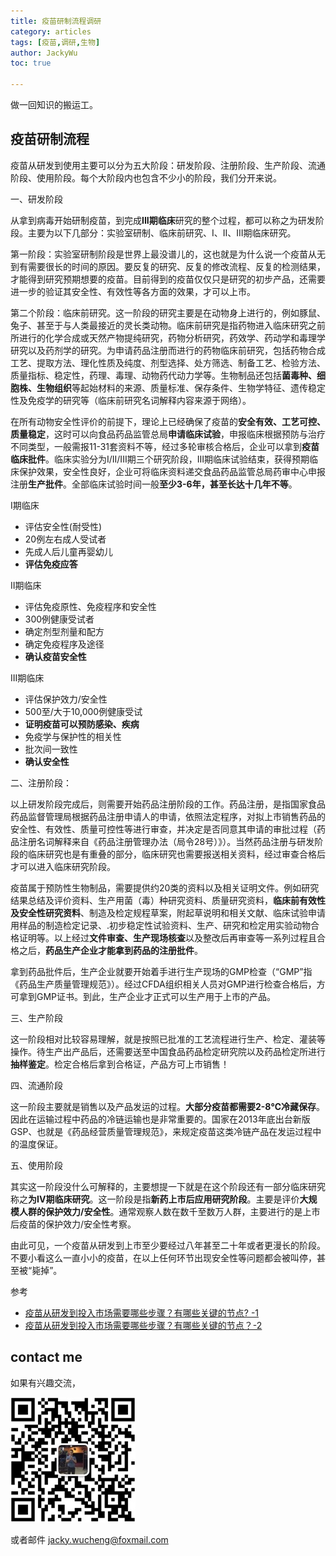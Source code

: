 ```yaml
---
title: 疫苗研制流程调研
category: articles
tags: [疫苗,调研,生物]
author: JackyWu
toc: true

---
```


做一回知识的搬运工。

## 疫苗研制流程

疫苗从研发到使用主要可以分为五大阶段：研发阶段、注册阶段、生产阶段、流通阶段、使用阶段。每个大阶段内也包含不少小的阶段，我们分开来说。

一、研发阶段

从拿到病毒开始研制疫苗，到完成**III期临床**研究的整个过程，都可以称之为研发阶段。主要为以下几部分：实验室研制、临床前研究、I、II、III期临床研究。

  第一阶段：实验室研制阶段是世界上最没谱儿的，这也就是为什么说一个疫苗从无到有需要很长的时间的原因。要反复的研究、反复的修改流程、反复的检测结果，才能得到研究预期想要的疫苗。目前得到的疫苗仅仅只是研究的初步产品，还需要进一步的验证其安全性、有效性等各方面的效果，才可以上市。

   第二个阶段：临床前研究。这一阶段的研究主要是在动物身上进行的，例如豚鼠、兔子、甚至于与人类最接近的灵长类动物。临床前研究是指药物进入临床研究之前所进行的化学合成或天然产物提纯研究，药物分析研究，药效学、药动学和毒理学研究以及药剂学的研究。为申请药品注册而进行的药物临床前研究，包括药物合成工艺、提取方法、理化性质及纯度、剂型选择、处方筛选、制备工艺、检验方法、质量指标、稳定性，药理、毒理、动物药代动力学等。生物制品还包括**菌毒种、细胞株、生物组织**等起始材料的来源、质量标准、保存条件、生物学特征、遗传稳定性及免疫学的研究等（临床前研究名词解释内容来源于网络）。

   在所有动物安全性评价的前提下，理论上已经确保了疫苗的**安全有效、工艺可控、质量稳定**，这时可以向食品药品监管总局**申请临床试验**，申报临床根据预防与治疗不同类型，一般需报11-31套资料不等，经过多轮审核合格后，企业可以拿到**疫苗临床批件**。临床实验分为I/II/III期三个研究阶段，III期临床试验结束，获得预期临床保护效果，安全性良好，企业可将临床资料递交食品药品监管总局药审中心申报注册**生产批件**。全部临床试验时间一般**至少3-6年，甚至长达十几年不等**。

I期临床

- 评估安全性(耐受性)
- 20例左右成人受试者
- 先成人后儿童再婴幼儿
- **评估免疫应答**

II期临床

- 评估免疫原性、免疫程序和安全性
- 300例健康受试者
- 确定剂型剂量和配方
- 确定免疫程序及途径
- **确认疫苗安全性**

III期临床

- 评估保护效力/安全性
- 500至/大于10,000例健康受试
- **证明疫苗可以预防感染、疾病**
- 免疫学与保护性的相关性
- 批次间一致性
- **确认安全性**

二、注册阶段：

以上研发阶段完成后，则需要开始药品注册阶段的工作。药品注册，是指国家食品药品监督管理局根据药品注册申请人的申请，依照法定程序，对拟上市销售药品的安全性、有效性、质量可控性等进行审查，并决定是否同意其申请的审批过程（药品注册名词解释来自《药品注册管理办法（局令28号）》）。当然药品注册与研发阶段的临床研究也是有重叠的部分，临床研究也需要报送相关资料，经过审查合格后才可以进入临床研究阶段。

疫苗属于预防性生物制品，需要提供约20类的资料以及相关证明文件。例如研究结果总结及评价资料、生产用菌（毒）种研究资料、质量研究资料，**临床前有效性及安全性研究资料**、制造及检定规程草案，附起草说明和相关文献、临床试验申请用样品的制造检定记录、.初步稳定性试验资料、生产、研究和检定用实验动物合格证明等。以上经过**文件审查、生产现场核查**以及整改后再审查等一系列过程且合格之后，**药品生产企业才能拿到药品的注册批件**。

拿到药品批件后，生产企业就要开始着手进行生产现场的GMP检查（“GMP”指《药品生产质量管理规范》）。经过CFDA组织相关人员对GMP进行检查合格后，方可拿到GMP证书。到此，生产企业才正式可以生产用于上市的产品。

三、生产阶段

这一阶段相对比较容易理解，就是按照已批准的工艺流程进行生产、检定、灌装等操作。待生产出产品后，还需要送至中国食品药品检定研究院以及药品检定所进行**抽样鉴定**。检定合格后拿到合格证，产品方可上市销售！

四、流通阶段

这一阶段主要就是销售以及产品发运的过程。**大部分疫苗都需要2-8℃冷藏保存**。因此在运输过程中药品的冷链运输也是非常重要的。国家在2013年底出台新版GSP、也就是《药品经营质量管理规范》，来规定疫苗这类冷链产品在发运过程中的温度保证。

五、使用阶段

其实这一阶段没什么可解释的，主要想提一下就是在这个阶段还有一部分临床研究称之**为IV期临床研究**。这一阶段是指**新药上市后应用研究阶段**。主要是评价**大规模人群的保护效力/安全性**。通常观察人数在数千至数万人群，主要进行的是上市后疫苗的保护效力/安全性考察。

由此可见，一个疫苗从研发到上市至少要经过八年甚至二十年或者更漫长的阶段。不要小看这么一直小小的疫苗，在以上任何环节出现安全性等问题都会被叫停，甚至被“毙掉”。

参考

- [疫苗从研发到投入市场需要哪些步骤？有哪些关键的节点?  -1](https://www.zhihu.com/question/24489150/answer/27971012 ) 
- [疫苗从研发到投入市场需要哪些步骤？有哪些关键的节点？-2](https://www.zhihu.com/question/24489150/answer/375588656) 

## contact me

如果有兴趣交流，

![](/assets/images/weixin-pic-jackywu.jpg)

或者邮件 <a href="mailto:jacky.wucheng@foxmail.com">jacky.wucheng@foxmail.com</a>

